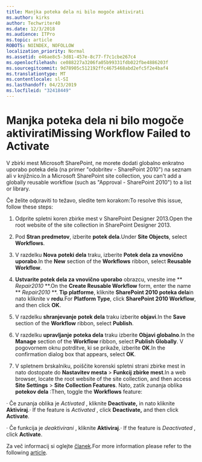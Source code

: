 ```yaml
---
title: Manjka poteka dela ni bilo mogoče aktivirati
ms.author: kirks
author: Techwriter40
ms.date: 12/3/2018
ms.audience: ITPro
ms.topic: article
ROBOTS: NOINDEX, NOFOLLOW
localization_priority: Normal
ms.assetid: e46ae8c5-3d81-457e-8c77-f7c1cbe267c4
ms.openlocfilehash: ce088227a3206fa05b99331fdb022fbe4886203f
ms.sourcegitcommit: 9d78905c512192ffc4675468abd2efc5f2e4baf4
ms.translationtype: MT
ms.contentlocale: sl-SI
ms.lasthandoff: 04/23/2019
ms.locfileid: "32418449"
---
```

# <a name="missing-workflow-failed-to-activate"></a><span data-ttu-id="48e65-102">Manjka poteka dela ni bilo mogoče aktivirati</span><span class="sxs-lookup"><span data-stu-id="48e65-102">Missing Workflow Failed to Activate</span></span>

<span data-ttu-id="48e65-103">V zbirki mest Microsoft SharePoint, ne morete dodati globalno enkratno uporabo poteka dela (na primer "odobritev - SharePoint 2010") na seznam ali v knjižnico.</span><span class="sxs-lookup"><span data-stu-id="48e65-103">In a Microsoft SharePoint site collection, you can't add a globally reusable workflow (such as "Approval - SharePoint 2010") to a list or library.</span></span>
  
<span data-ttu-id="48e65-104">Če želite odpraviti to težavo, sledite tem korakom:</span><span class="sxs-lookup"><span data-stu-id="48e65-104">To resolve this issue, follow these steps:</span></span> 
  
1. <span data-ttu-id="48e65-105">Odprite spletni koren zbirke mest v SharePoint Designer 2013.</span><span class="sxs-lookup"><span data-stu-id="48e65-105">Open the root website of the site collection in SharePoint Designer 2013.</span></span>
  
2. <span data-ttu-id="48e65-106">Pod **Stran predmetov**, izberite **potek dela**.</span><span class="sxs-lookup"><span data-stu-id="48e65-106">Under **Site Objects**, select **Workflows**.</span></span> 
  
3. <span data-ttu-id="48e65-107">V razdelku **Nova** **poteki dela** traku, izberite **Potek dela za vnovično uporabo**.</span><span class="sxs-lookup"><span data-stu-id="48e65-107">In the **New** section of the **Workflows** ribbon, select **Reusable Workflow**.</span></span> 
  
4. <span data-ttu-id="48e65-108">**Ustvarite potek dela za vnovično uporabo** obrazcu, vnesite ime \*\* *Repair2010* \*\*.</span><span class="sxs-lookup"><span data-stu-id="48e65-108">On the **Create Reusable Workflow** form, enter the name \*\* *Repair2010* \*\*.</span></span> <span data-ttu-id="48e65-109">**Tip platforme**, kliknite **SharePoint 2010 poteka dela**in nato kliknite v **redu**.</span><span class="sxs-lookup"><span data-stu-id="48e65-109">For **Platform Type**, click **SharePoint 2010 Workflow**, and then click **OK**.</span></span> 
  
1. <span data-ttu-id="48e65-110">V razdelku **shranjevanje** **potek dela** traku izberite **objavi**.</span><span class="sxs-lookup"><span data-stu-id="48e65-110">In the **Save** section of the **Workflow** ribbon, select **Publish**.</span></span> 
  
2. <span data-ttu-id="48e65-111">V razdelku **upravljanje** **poteka dela** traku izberite **Objavi globalno**.</span><span class="sxs-lookup"><span data-stu-id="48e65-111">In the **Manage** section of the **Workflow** ribbon, select **Publish Globally**.</span></span> <span data-ttu-id="48e65-112">V pogovornem oknu potrditve, ki se prikaže, izberite **OK**.</span><span class="sxs-lookup"><span data-stu-id="48e65-112">In the confirmation dialog box that appears, select **OK**.</span></span> 
  
3. <span data-ttu-id="48e65-113">V spletnem brskalniku, poiščite korenski spletni strani zbirke mest in nato dostopate do **Nastavitev mesta** \> **Funkcij zbirke mest**.</span><span class="sxs-lookup"><span data-stu-id="48e65-113">In a web browser, locate the root website of the site collection, and then access **Site Settings** \> **Site Collection Features**.</span></span> <span data-ttu-id="48e65-114">Nato, zatik zunanja oblika **potekov dela** :</span><span class="sxs-lookup"><span data-stu-id="48e65-114">Then, toggle the **Workflows** feature:</span></span> 
  
<span data-ttu-id="48e65-115">· Če zunanja oblika je *Activated* , kliknite **Deactivate,** in nato kliknite **Aktiviraj**.</span><span class="sxs-lookup"><span data-stu-id="48e65-115">· If the feature is  *Activated*  , click **Deactivate,** and then click **Activate**.</span></span> 
  
<span data-ttu-id="48e65-116">· Če funkcija je *deaktivirani* , kliknite **Aktiviraj**.</span><span class="sxs-lookup"><span data-stu-id="48e65-116">· If the feature is  *Deactivated*  , click **Activate**.</span></span> 
  
<span data-ttu-id="48e65-117">Za več informacij si oglejte [članek](https://go.microsoft.com/fwlink/?linkid=2047770&amp;clcid=0x409).</span><span class="sxs-lookup"><span data-stu-id="48e65-117">For more information please refer to the following [article](https://go.microsoft.com/fwlink/?linkid=2047770&amp;clcid=0x409).</span></span>
  

